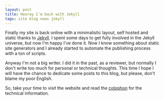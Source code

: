 ```yaml
---
layout: post
title: Hooray I'm back with Jekyll
tags: site blog news jekyll
---
```


Finally my site is back online with a minimalistic layout, self hosted and static thanks to 
[Jekyll](http://jekyllrb.com/). I spent some days to get fully involved in the Jekyll universe, but now I'm happy I've 
done it. Now I know something about static site generators and I already started to automate the publishing process 
with a ton of scripts.

Anyway I'm not a big writer. I did it in the past, as a reviewer, but normally I don't write too much for personal or 
technical thoughts. This time I hope I will have the chance to dedicate some posts to this blog, but please, don't 
blame my poor English.

So, take your time to visit the website and read the [colophon](/colophon/) for the technical information.
